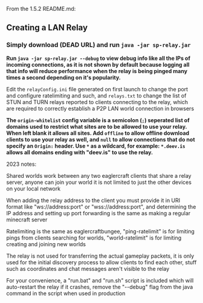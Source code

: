 
From the 1.5.2 README.md:

## Creating a LAN Relay

### Simply download (DEAD URL) and run `java -jar sp-relay.jar`

**Run `java -jar sp-relay.jar --debug` to view debug info like all the IPs of incoming connections, as it is not shown by default because logging all that info will reduce performance when the relay is being pinged many times a second depending on it's popularity.**

Edit the `relayConfig.ini` file generated on first launch to change the port and configure ratelimiting and such, and `relays.txt` to change the list of STUN and TURN relays reported to clients connecting to the relay, which are required to correctly establish a P2P LAN world connection in browsers

**The `origin-whitelist` config variable is a semicolon (`;`) seperated list of domains used to restrict what sites are to be allowed to use your relay. When left blank it allows all sites. Add `offline` to allow offline download clients to use your relay as well, and `null` to allow connections that do not specify an `Origin:` header. Use `*` as a wildcard, for example: `*.deev.is` allows all domains ending with "deev.is" to use the relay.**



2023 notes:

Shared worlds work between any two eaglercraft clients that share a relay server, anyone can join your world it is not limited to just the other devices on your local network

When adding the relay address to the client you must provide it in URI format like "ws://address:port" or "wss://address:port", and determining the IP address and setting up port forwarding is the same as making a regular minecraft server

Ratelimiting is the same as eaglercraftbungee, "ping-ratelimit" is for limiting pings from clients searching for worlds, "world-ratelimit" is for limiting creating and joining new worlds

The relay is not used for transferring the actual gameplay packets, it is only used for the initial discovery process to allow clients to find each other, stuff such as coordinates and chat messages aren't visible to the relay

For your convenience, a "run.bat" and "run.sh" script is included which will auto-restart the relay if it crashes, remove the "--debug" flag from the java command in the script when used in production
